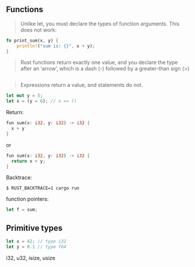 ## Functions

> Unlike let, you must declare the types of function arguments. This does not work:

```rust
fn print_sum(x, y) {
    println!("sum is: {}", x + y);
}
```

> Rust functions return exactly one value, and you declare the type after an ‘arrow’, which is a dash (-) followed by a greater-than sign (>)

```rust

```

> Expressions return a value, and statements do not.

```rust
let mut y = 5;
let x = (y = 6); // x == ()
```

Return:

```rust
fun sum(x: i32, y: i32) -> i32 {
  x + y
}
```

or

```rust
fun sum(x: i32, y: i32) -> i32 {
  return x + y;
}
```

Backtrace:

```
$ RUST_BACKTRACE=1 cargo run
```

function pointers:

```rust
let f = sum;
```

## Primitive types

```rust
let x = 42; // type i32
let y = 0.1 // type f64
```

i32, u32, isize, usize
